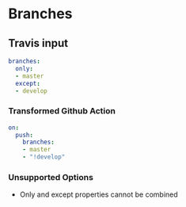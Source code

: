 # Branches

## Travis input

```yaml
branches:
  only:
  - master
  except:
  - develop
```

### Transformed Github Action

```yaml
on:
  push:
    branches:
    - master
    - "!develop"
```

### Unsupported Options

- Only and except properties cannot be combined
